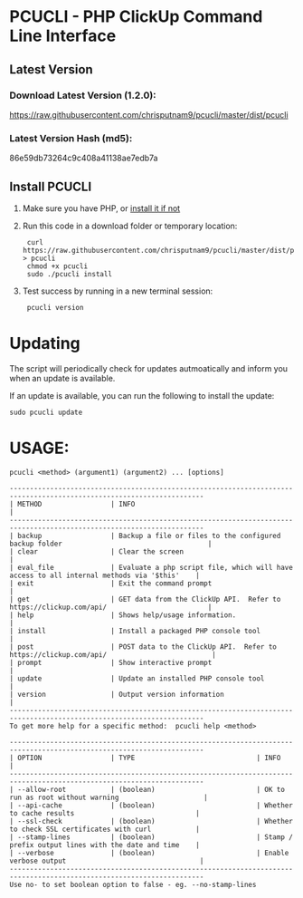 # PCUCLI - PHP ClickUp Command Line Interface

## Latest Version

### Download Latest Version (1.2.0):
https://raw.githubusercontent.com/chrisputnam9/pcucli/master/dist/pcucli

### Latest Version Hash (md5):
86e59db73264c9c408a41138ae7edb7a

## Install PCUCLI
1. Make sure you have PHP, or [install it if not](http://php.net/manual/en/install.php)

2. Run this code in a download folder or temporary location:

        curl https://raw.githubusercontent.com/chrisputnam9/pcucli/master/dist/pcucli > pcucli
        chmod +x pcucli
        sudo ./pcucli install

3. Test success by running in a new terminal session:

        pcucli version

# Updating
The script will periodically check for updates autmoatically and inform you when an update is
available.

If an update is available, you can run the following to install the update:

    sudo pcucli update

# USAGE:

    pcucli <method> (argument1) (argument2) ... [options]

    ----------------------------------------------------------------------------------------------------------------------
    | METHOD                 | INFO                                                                                      |
    ----------------------------------------------------------------------------------------------------------------------
    | backup                 | Backup a file or files to the configured backup folder                                    |
    | clear                  | Clear the screen                                                                          |
    | eval_file              | Evaluate a php script file, which will have access to all internal methods via '$this'    |
    | exit                   | Exit the command prompt                                                                   |
    | get                    | GET data from the ClickUp API.  Refer to https://clickup.com/api/                         |
    | help                   | Shows help/usage information.                                                             |
    | install                | Install a packaged PHP console tool                                                       |
    | post                   | POST data to the ClickUp API.  Refer to https://clickup.com/api/                          |
    | prompt                 | Show interactive prompt                                                                   |
    | update                 | Update an installed PHP console tool                                                      |
    | version                | Output version information                                                                |
    ----------------------------------------------------------------------------------------------------------------------
    To get more help for a specific method:  pcucli help <method>

    ----------------------------------------------------------------------------------------------------------------------
    | OPTION                 | TYPE                              | INFO                                                  |
    ----------------------------------------------------------------------------------------------------------------------
    | --allow-root           | (boolean)                         | OK to run as root without warning                     |
    | --api-cache            | (boolean)                         | Whether to cache results                              |
    | --ssl-check            | (boolean)                         | Whether to check SSL certificates with curl           |
    | --stamp-lines          | (boolean)                         | Stamp / prefix output lines with the date and time    |
    | --verbose              | (boolean)                         | Enable verbose output                                 |
    ----------------------------------------------------------------------------------------------------------------------
    Use no- to set boolean option to false - eg. --no-stamp-lines
